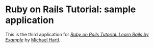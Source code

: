 # Ruby on Rails Tutorial: sample application

This is the third application for
[*Ruby on Rails Tutorial: Learn Rails by Example*](http://railstutorial.org/)
by [Michael Hartl](http://michaelhartl.com/).